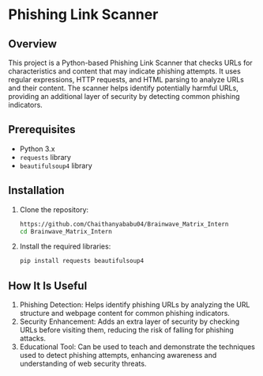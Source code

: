 # Phishing Link Scanner

## Overview
This project is a Python-based Phishing Link Scanner that checks URLs for characteristics and content that may indicate phishing attempts. It uses regular expressions, HTTP requests, and HTML parsing to analyze URLs and their content. The scanner helps identify potentially harmful URLs, providing an additional layer of security by detecting common phishing indicators.

## Prerequisites
- Python 3.x
- `requests` library
- `beautifulsoup4` library

## Installation
1. Clone the repository:
   ```sh
   https://github.com/Chaithanyababu04/Brainwave_Matrix_Intern
   cd Brainwave_Matrix_Intern
2. Install the required libraries:
   ```sh
   pip install requests beautifulsoup4

## How It Is Useful

1. Phishing Detection: Helps identify phishing URLs by analyzing the URL structure and webpage content for common phishing indicators.
2. Security Enhancement: Adds an extra layer of security by checking URLs before visiting them, reducing the risk of falling for phishing attacks.
3. Educational Tool: Can be used to teach and demonstrate the techniques used to detect phishing attempts, enhancing awareness and understanding of web security threats.
